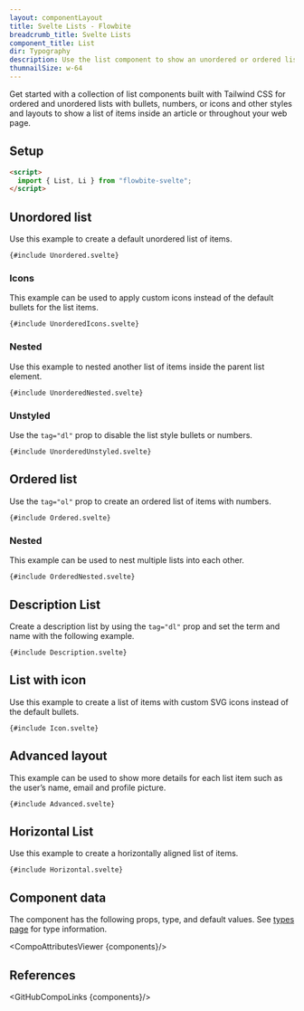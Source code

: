 ```yaml
---
layout: componentLayout
title: Svelte Lists - Flowbite
breadcrumb_title: Svelte Lists
component_title: List
dir: Typography
description: Use the list component to show an unordered or ordered list of items based on multiple styles, layouts, and variants built with Tailwind CSS and Flowbite
thumnailSize: w-64
---
```


<script>
  import { CompoAttributesViewer, GitHubCompoLinks, toKebabCase } from '../../utils'
 
  const components = 'List, Li, DescriptionList'
</script>

Get started with a collection of list components built with Tailwind CSS for ordered and unordered lists with bullets, numbers, or icons and other styles and layouts to show a list of items inside an article or throughout your web page.

## Setup

```html
<script>
  import { List, Li } from "flowbite-svelte";
</script>
```

## Unordored list

Use this example to create a default unordered list of items.

```svelte example
{#include Unordered.svelte}
```

### Icons

This example can be used to apply custom icons instead of the default bullets for the list items.

```svelte example
{#include UnorderedIcons.svelte}
```

### Nested

Use this example to nested another list of items inside the parent list element.

```svelte example
{#include UnorderedNested.svelte}
```

### Unstyled

Use the `tag="dl"` prop to disable the list style bullets or numbers.

```svelte example
{#include UnorderedUnstyled.svelte}
```

## Ordered list

Use the `tag="ol"` prop to create an ordered list of items with numbers.

```svelte example
{#include Ordered.svelte}
```

### Nested

This example can be used to nest multiple lists into each other.

```svelte example
{#include OrderedNested.svelte}
```

## Description List

Create a description list by using the `tag="dl"` prop and set the term and name with the following example.

```svelte example
{#include Description.svelte}
```

## List with icon

Use this example to create a list of items with custom SVG icons instead of the default bullets.

```svelte example
{#include Icon.svelte}
```

## Advanced layout

This example can be used to show more details for each list item such as the user’s name, email and profile picture.

```svelte example
{#include Advanced.svelte}
```

## Horizontal List

Use this example to create a horizontally aligned list of items.

```svelte example
{#include Horizontal.svelte}
```

## Component data

The component has the following props, type, and default values. See [types page](/docs/pages/typescript) for type information.

<CompoAttributesViewer {components}/>

## References

<GitHubCompoLinks {components}/>
